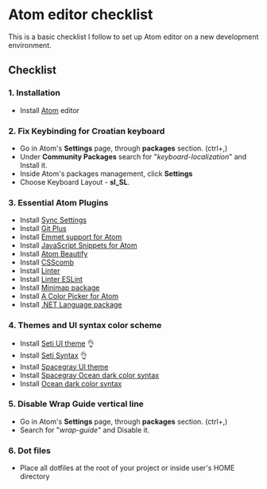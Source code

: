 # Atom editor checklist
This is a basic checklist I follow to set up Atom editor on a new development environment.  

## Checklist

### 1. Installation
- Install [Atom](https://atom.io/) editor


### 2. Fix Keybinding for Croatian keyboard
- Go in Atom's **Settings** page, through **packages** section. (ctrl+,)
- Under **Community Packages** search for "*keyboard-localization*" and Install it.
- Inside Atom's packages management, click **Settings**
- Choose Keyboard Layout - **sl_SL**.


### 3. Essential Atom Plugins
- Install [Sync Settings](https://atom.io/packages/sync-settings)
- Install [Git Plus](https://atom.io/packages/git-plus)
- Install [Emmet support for Atom](https://github.com/emmetio/emmet-atom)
- Install [JavaScript Snippets for Atom](https://atom.io/packages/javascript-snippets)
- Install [Atom Beautify](https://atom.io/packages/atom-beautify)
- Install [CSScomb](https://atom.io/packages/atom-css-comb)
- Install [Linter](https://atom.io/packages/linter)
- Install [Linter ESLint](https://atom.io/packages/linter-eslint)
- Install [Minimap package](https://atom.io/packages/minimap)
- Install [A Color Picker for Atom](https://github.com/thomaslindstrom/color-picker)
- Install [.NET Language package](https://github.com/jbalboni/atom-language-aspx)

### 4. Themes and UI syntax color scheme
- Install [Seti UI theme](https://github.com/jesseweed/seti-ui) :ok_hand:
- Install [Seti Syntax](https://github.com/jesseweed/seti-syntax) :ok_hand:
- Install [Spacegray UI theme](https://github.com/cannikin/spacegray-dark-ui)
- Install [Spacegray Ocean dark color syntax](https://github.com/carloe/spacegray-base16-ocean-dark)
- Install [Ocean dark color syntax](https://github.com/robbschiller/base16-ocean-dark)


### 5. Disable Wrap Guide vertical line
- Go in Atom's **Settings** page, through **packages** section. (ctrl+,)
- Search for "*wrap-guide*" and Disable it.

### 6. Dot files
- Place all dotfiles at the root of your project or inside user's HOME directory
